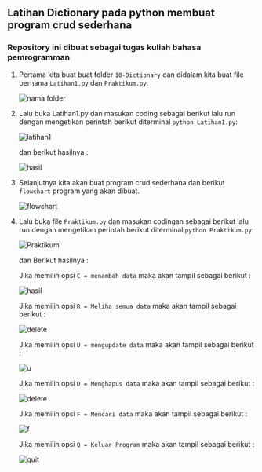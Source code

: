 ## Latihan Dictionary pada python membuat program crud sederhana
### Repository ini dibuat sebagai tugas kuliah bahasa pemrogramman

1. Pertama kita buat buat folder `10-Dictionary` dan didalam kita buat file bernama `Latihan1.py` dan `Praktikum.py`.

      ![nama folder](img/nama-folder.png)

2. Lalu buka Latihan1.py dan masukan coding sebagai berikut lalu run dengan mengetikan perintah berikut diterminal `python Latihan1.py`:

      ![latihan1](img/codign1.png)

      dan berikut hasilnya :

      ![hasil](img/latihan1.png)

3. Selanjutnya kita akan buat program crud sederhana dan berikut `flowchart` program yang akan dibuat.

      ![flowchart](img/flowchart%20(2).png)

4. Lalu buka file `Praktikum.py` dan masukan codingan sebagai berikut lalu run dengan mengetikan perintah berikut diterminal `python Praktikum.py`:

      ![Praktikum](img/coding-2.png)

      dan Berikut hasilnya :

      Jika memilih opsi `C = menambah data` maka akan tampil sebagai berikut :

      ![hasil](img/praktikum1.png)

      Jika memilih opsi `R = Meliha semua data` maka akan tampil sebagai berikut :

      ![delete](img/R.png)

      Jika memilih opsi `U = mengupdate data` maka akan tampil sebagai berikut :

      ![u](img/praktikum2.png)


      Jika memilih opsi `D = Menghapus data` maka akan tampil sebagai berikut :

      ![delete](img/RR.png)

      Jika memilih opsi `F = Mencari data` maka akan tampil sebagai berikut :

      ![f](img/F.png)

      Jika memilih opsi `Q = Keluar Program` maka akan tampil sebagai berikut :

      ![quit](img/quit.png)




